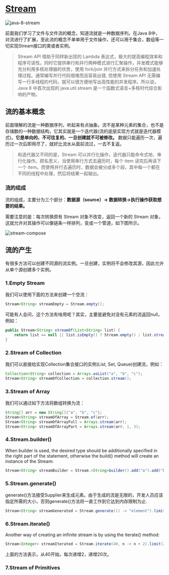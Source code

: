 # [Stream](https://docs.oracle.com/javase/8/docs/api/java/util/stream/package-summary.html)

![java-8-stream](https://tva1.sinaimg.cn/large/008eGmZEly1govcbgj045j30p00dwjsm.jpg)

前面我们学习了文件与文件流的概念，知道流就是一种数据序列。在Java 8中，对流进行了扩展，至此流的概念不单单用于文件操作，还可以用于集合，数组等一切实现Stream接口的类或者实例。

> Stream API 借助于同样新出现的 Lambda 表达式，极大的提高编程效率和程序可读性。同时它提供串行和并行两种模式进行汇聚操作，并发模式能够充分利用多核处理器的优势，使用 fork/join 并行方式来拆分任务和加速处理过程。通常编写并行代码很难而且容易出错, 但使用 Stream API 无需编写一行多线程的代码，就可以很方便地写出高性能的并发程序。所以说，Java 8 中首次出现的 java.util.stream 是一个函数式语言+多核时代综合影响的产物。

## 流的基本概念

前面理解的流是一种数据序列，听起来有点抽象。流不是某种元素的集合，也不是存储数的一种数据结构，它其实就是一个迭代器(流的底层实现方式就是迭代器模式)。**它是单向的、不可往复的、一旦创建就不可被修改。** 数据只能遍历一次，遍历过一次后即用尽了，就好比流水从面前流过，一去不复返。

> 和迭代器又不同的是，Stream 可以并行化操作，迭代器只能命令式地、串行化操作。顾名思义，当使用串行方式去遍历时，每个 item 读完后再读下一个 item。而使用并行去遍历时，数据会被分成多个段，其中每一个都在不同的线程中处理，然后将结果一起输出。

### 流的组成

流的组成，主要分为三个部分：**数据源（source）→ 数据转换→执行操作获取想要的结果。**

需要注意的是：每次转换原有 Stream 对象不改变，返回一个新的 Stream 对象，这就允许对其操作可以像链条一样排列，变成一个管道，如下图所示。

![stream-compose](http://ww1.sinaimg.cn/large/af4e9f79ly1fyqw3z4g7nj20hc09oaaf.jpg)

## 流的产生

有很多方法可以创建不同源的流实例。一旦创建，实例将不会修改其源，因此允许从单个源创建多个实例。

### 1.Empty Stream

我们可以使用下面的方法来创建一个空流：

```java
Stream<String> streamEmpty = Stream.empty();
```

可能有人会问，这个方法有啥用呢？其实，主要是避免对没有元素的流返回null，例如：

```java
public Stream<String> streamOf(List<String> list) {
    return list == null || list.isEmpty() ? Stream.empty() : list.stream();
}
```

### 2.Stream of Collection

我们可以直接给实现Collection集合接口的实例(List, Set, Queue)创建流，例如：

```java
Collection<String> collection = Arrays.asList("a", "b", "c");
Stream<String> streamOfCollection = collection.stream();
```

### 3.Stream of Array

我们可以通过如下方法将数组转换为流：

```java
String[] arr = new String[]{"a", "b", "c"};
Stream<String> streamOfArray = Stream.of(arr);
Stream<String> streamOfArrayFull = Arrays.stream(arr);
Stream<String> streamOfArrayPart = Arrays.stream(arr, 1, 3);
```

### 4.Stream.builder()

When builder is used, the desired type should be additionally specified in the right part of the statement, otherwise the build() method will create an instance of the Stream<Object>:

```java
Stream<String> streamBuilder = Stream.<String>builder().add("a").add("b").add("c").build();
```

### 5.Stream.generate()

generate()方法接受Supplier<T>来生成元素。由于生成的流是无限的，开发人员应该指定所需的大小，否则generate()方法将一直工作到它达到内存限制为止.

```java
Stream<String> streamGenerated = Stream.generate(() -> "element").limit(10);
```

### 6.Stream.iterate()

Another way of creating an infinite stream is by using the iterate() method:

```java
Stream<Integer> streamIterated = Stream.iterate(40, n -> n + 2).limit(20);
```
上面的方法表示，从40开始，每次递增2，递增20次。

### 7.Stream of Primitives

